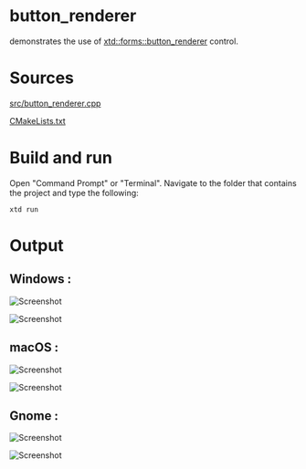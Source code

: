 # button_renderer

demonstrates the use of [xtd::forms::button_renderer](../../../src/xtd_forms/include/xtd/forms/button_renderer.hpp) control.

# Sources

[src/button_renderer.cpp](src/button_renderer.cpp)

[CMakeLists.txt](CMakeLists.txt)

# Build and run

Open "Command Prompt" or "Terminal". Navigate to the folder that contains the project and type the following:

```shell
xtd run
```

# Output

## Windows :

![Screenshot](../../../docs/pictures/examples/button_renderer_w.png)

![Screenshot](../../../docs/pictures/examples/button_renderer_wd.png)

## macOS :

![Screenshot](../../../docs/pictures/examples/button_renderer_m.png)

![Screenshot](../../../docs/pictures/examples/button_renderer_md.png)

## Gnome :

![Screenshot](../../../docs/pictures/examples/button_renderer_g.png)

![Screenshot](../../../docs/pictures/examples/button_renderer_gd.png)
